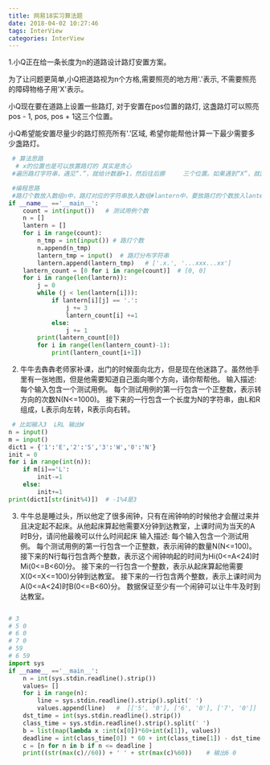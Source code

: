 ```yaml
---
title: 网易18实习算法题
date: 2018-04-02 10:27:46
tags: InterView
categories: InterView
---
```


1.小Q正在给一条长度为n的道路设计路灯安置方案。

为了让问题更简单,小Q把道路视为n个方格,需要照亮的地方用'.'表示, 不需要照亮的障碍物格子用'X'表示。

小Q现在要在道路上设置一些路灯, 对于安置在pos位置的路灯, 这盏路灯可以照亮pos - 1, pos, pos + 1这三个位置。

小Q希望能安置尽量少的路灯照亮所有'.'区域, 希望你能帮他计算一下最少需要多少盏路灯。
```python
 # 算法思路
  # x的位置也是可以放置路灯的 其实是贪心
 #遍历路灯字符串，遇见“.”，就给计数器+1，然后往后挪     三个位置。如果遇到“X”，就直接往后挪一个位置。

 #编程思路
 #路灯个数放入数组n中，路灯对应的字符串放入数组#lantern中，要放路灯的个数放入lantern_count中。这三#个数组是一一对应的。双重循环来遍历lantern中的字符#串，如果遇到“.”，对应的lantern_count+=1，j+=3(挪三#个位置)。如果遇到“X”，j+=1(挪一个位置)。
if __name__ =='__main__':
    count = int(input())   # 测试用例个数
    n = []
    lantern = []
    for i in range(count):
        n_tmp = int(input()) # 路灯个数
        n.append(n_tmp)
        lantern_tmp = input()  # 路灯分布字符串
        lantern.append(lantern_tmp)   # ['.x.', '...xxx...xx']
    lantern_count = [0 for i in range(count)]  # [0, 0]
    for i in range(len(lantern)):
        j = 0
        while (j < len(lantern[i])):
            if lantern[i][j] == '.':
                j += 3
                lantern_count[i] +=1
            else:
                j += 1
        print(lantern_count[0])
        for i in range(len(lantern_count)-1):
            print(lantern_count[i+1])

```

2. 牛牛去犇犇老师家补课，出门的时候面向北方，但是现在他迷路了。虽然他手里有一张地图，但是他需要知道自己面向哪个方向，请你帮帮他。 
输入描述:
每个输入包含一个测试用例。
每个测试用例的第一行包含一个正整数，表示转方向的次数N(N<=1000)。
接下来的一行包含一个长度为N的字符串，由L和R组成，L表示向左转，R表示向右转。
```python
 # 比如输入3  LRL 输出W
n = input()
m = input()
dict1 = {'1':'E','2':'S','3':'W','0':'N'}
init = 0
for i in range(int(n)):
    if m[i]=='L':
        init-=1
    else:
        init+=1
print(dict1[str(init%4)])  # -1%4是3
```

3. 牛牛总是睡过头，所以他定了很多闹钟，只有在闹钟响的时候他才会醒过来并且决定起不起床。从他起床算起他需要X分钟到达教室，上课时间为当天的A时B分，请问他最晚可以什么时间起床 
输入描述:
每个输入包含一个测试用例。
每个测试用例的第一行包含一个正整数，表示闹钟的数量N(N<=100)。
接下来的N行每行包含两个整数，表示这个闹钟响起的时间为Hi(0<=A<24)时Mi(0<=B<60)分。
接下来的一行包含一个整数，表示从起床算起他需要X(0<=X<=100)分钟到达教室。
接下来的一行包含两个整数，表示上课时间为A(0<=A<24)时B(0<=B<60)分。
数据保证至少有一个闹钟可以让牛牛及时到达教室。

```python

# 3
# 5 0
# 6 0
# 7 0
# 59 
# 6 59
import sys
if __name__ =='__main__':
    n = int(sys.stdin.readline().strip())
    values= []
    for i in range(n):
        line = sys.stdin.readline().strip().split(' ')
        values.append(line)   #  [['5', '0'], ['6', '0'], ['7', '0']]
    dst_time = int(sys.stdin.readline().strip())
    class_time = sys.stdin.readline().strip().split(' ')
    b = list(map(lambda x :int(x[0])*60+int(x[1]), values))
    deadline = int(class_time[0]) * 60 + int(class_time[1]) - dst_time
    c = [n for n in b if n <= deadline ]
    print((str(max(c)//60)) + ' ' + str(max(c)%60))    # 输出6 0

```


